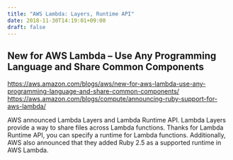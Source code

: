 ```yaml
---
title: "AWS Lambda: Layers, Runtime API"
date: 2018-11-30T14:19:01+09:00
draft: false
---
```


## New for AWS Lambda – Use Any Programming Language and Share Common Components

https://aws.amazon.com/blogs/aws/new-for-aws-lambda-use-any-programming-language-and-share-common-components/
https://aws.amazon.com/blogs/compute/announcing-ruby-support-for-aws-lambda/

AWS announced Lambda Layers and Lambda Runtime API. Lambda Layers provide a way to share files across Lambda functions. Thanks for Lambda Runtime API, you can specify a runtime for Lambda functions. Additionally, AWS also announced that they added Ruby 2.5 as a supported runtime in AWS Lambda.

